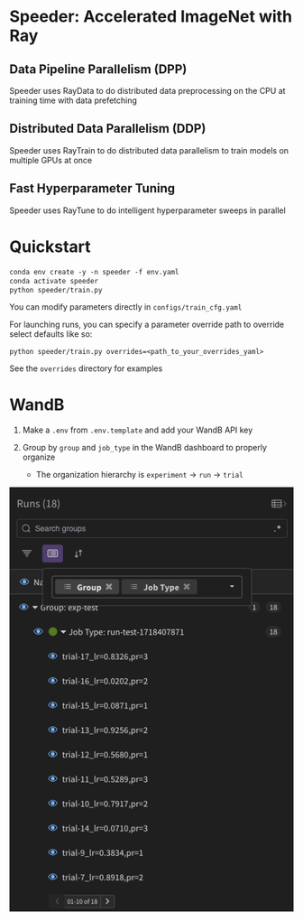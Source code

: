 # Speeder: Accelerated ImageNet with Ray

## Data Pipeline Parallelism (DPP)
Speeder uses RayData to do distributed data preprocessing on the CPU at training time with data prefetching

## Distributed Data Parallelism (DDP)
Speeder uses RayTrain to do distributed data parallelism to train models on multiple GPUs at once

## Fast Hyperparameter Tuning
Speeder uses RayTune to do intelligent hyperparameter sweeps in parallel

# Quickstart

```
conda env create -y -n speeder -f env.yaml
conda activate speeder
python speeder/train.py
```

You can modify parameters directly in `configs/train_cfg.yaml`

For launching runs, you can specify a parameter override path to override select defaults like so:
```
python speeder/train.py overrides=<path_to_your_overrides_yaml>
```
See the `overrides` directory for examples

# WandB

1. Make a `.env` from `.env.template` and add your WandB API key

2. Group by `group` and `job_type` in the WandB dashboard to properly organize
    - The organization hierarchy is `experiment` -> `run` -> `trial`

![](assets/wandb_structure.png)